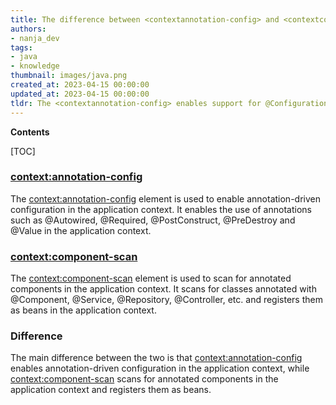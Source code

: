 ```yaml
---
title: The difference between <contextannotation-config> and <contextcomponent-scan> is that the former enables annotation-based configuration while the latter enables component scanning for autodetecting classes and registering bean definitions
authors:
- nanja_dev
tags:
- java
- knowledge
thumbnail: images/java.png
created_at: 2023-04-15 00:00:00
updated_at: 2023-04-15 00:00:00
tldr: The <contextannotation-config> enables support for @Configuration, @Component, @Autowired and other annotations, while the <contextcomponent-scan> scans for classes annotated with @Component, @Repository, @Service, and @Controller and registers them as beans in the application context.
---
```


**Contents**

[TOC]

### <context:annotation-config>
The <context:annotation-config> element is used to enable annotation-driven configuration in the application context. It enables the use of annotations such as @Autowired, @Required, @PostConstruct, @PreDestroy and @Value in the application context.

### <context:component-scan>
The <context:component-scan> element is used to scan for annotated components in the application context. It scans for classes annotated with @Component, @Service, @Repository, @Controller, etc. and registers them as beans in the application context.

### Difference
The main difference between the two is that <context:annotation-config> enables annotation-driven configuration in the application context, while <context:component-scan> scans for annotated components in the application context and registers them as beans.
